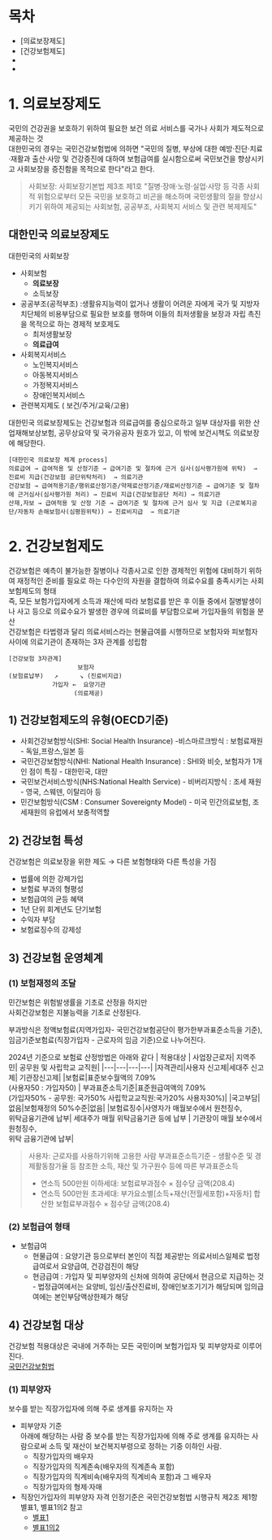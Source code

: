 # 목차
- [의료보장제도]
- [건강보험제도]
-
- 
 
# 1. 의료보장제도
국민의 건강권을 보호하기 위하여 필요한 보건 의료 서비스를 국가나 사회가 제도적으로 제공하는 것<br>
대한민국의 경우는 국민건강보험법에 의하면 "국민의 질병, 부상에 대한 예방·진단·치료·재활과 출산·사망 및 건강증진에 대하여 보험급여를 실시함으로써 국민보건을 향상시키고 사회보장을 증진함을 목적으로 한다"라고 한다.<br>
> 사회보장: 사회보장기본법 제3조 제1호 "질병·장애·노령·실업·사망 등 각종 사회적 위험으로부터 모든 국민을 보호하고 비곤을 해소하며 국민생활의 질을 향상시키기 위하여 제공되는 사회보험, 공공부조, 사회복지 서비스 및 관련 복제제도"

## 대한민국 의료보장제도
대한민국의 사회보장
- 사회보험
     - **의료보장**
     - 소득보장
- 공공부조(공적부조) :생활유지능력이 없거나 생활이 어려운 자에게 국가 및 지방자치단체의 비용부담으로 필요한 보호를 행하며 이들의 최저생활을 보장과 자립 촉진을 목적으로 하는 경제적 보호제도
     - 최저생활보장
     - **의료급여**
- 사회복지서비스
     - 노인복지서비스
     - 아동복지서비스
     - 가정복지서비스
     - 장애인복지서비스
- 관련복지제도 ( 보건/주거/교육/고용)

대한민국 의료보장제도는 건강보험과 의료급여를 중심으로하고 일부 대상자를 위한 산업재해보상보험, 공무상요약 및 국가유공자 원호가 있고, 이 밖에 보건시책도 의료보장에 해당한다.
```
[대한민국 의료보장 체계 process]
의료급여 → 급여적용 및 산정기준 → 급여기준 및 절차에 근거 심사(심사평가원에 위탁)  → 진료비 지급(건강보험 공단위탁처리)  → 의료기관
건강보험 → 급여적용기준/행위료산정기준/약제료산정기준/재료비산정기준 → 급여기준 및 절차에 근거심사(심사평가원 처리) → 진료비 지급(건강보험공단 처리) → 의료기관
산재,자보 → 급여적용 및 산정 기준 → 급여기준 및 절차에 근거 심사 및 지급 (근로복지공단/자동차 손해보험사(심평원위탁)) → 진료비지급  → 의료기관 
```

# 2. 건강보험제도
건강보험은 예측이 불가능한 질병이나 각종사고로 인한 경제적인 위험에 대비하기 위하여 재정적인 준비를 필요로 하는 다수인의 자원을 결합하여 의료수요를 충족시키는 사회보험제도의 형태<br>
즉, 모든 보험가입자에게 소득과 재산에 따라 보험료를 받은 후 이들 중에서 질병발생이나 사고 등으로 의료수요가 발생한 경우에 의료비를 부담함으로써 가입자들의 위험을 분산<br>
건강보험은 타법령과 달리 의료서비스라는 현물급여를 시행하므로 보험자와 피보험자 사이에 의료기관이 존재하는 3자 관계를 성립함
```
[건강보험 3자관계]
                   보험자  
(보험료납부)   ↗      ↘ (진료비지급)
            가입자 ←  요양기관
                  (의료제공)
```

## 1) 건강보험제도의 유형(OECD기준)
- 사회건강보험방식(SHI: Social Health Insurance) -비스마르크방식 : 보험료재원 
       - 독일,프랑스,일본 등
- 국민건강보험방식(NHI: National Health Insurance) : SHI와 비슷, 보험자가 1개인 점이 특징
       - 대한민국, 대만
- 국민보건서비스방식(NHS:National Health Service) - 비버리지방식 : 조세 재원
       - 영국, 스웨덴, 이탈리아 등
- 민간보험방식(CSM : Consumer Sovereignty Model) 
       - 미국 민간의료보험, 조세재원의 유럽에서 보충적역할

## 2) 건강보험 특성
건강보험은 의료보장을 위한 제도 → 다른 보험형태와 다른 특성을 가짐
- 법률에 의한 강제가입
- 보험료 부과의 형평성
- 보험급여의 균등 혜택
- 1년 단위 회계년도 단기보험
- 수익자 부담
- 보험료징수의 강제성

## 3) 건강보험 운영체계
### (1) 보험재정의 조달
민간보험은 위험발생률을 기초로 산정을 하지만 <br>
사회건강보험은 지불능력을 기초로 산정된다.

부과방식은 정액보험료(지역가입자- 국민건강보험공단이 평가한부과표준소득을 기준), 임금기준보험료(직장가입자 - 근로자의 임금 기준)으로 나누어진다.

2024년 기준으로 보험료 산정방법은 아래와 같다
| 적용대상 | 사업장근로자| 지역주민| 공무원 및 사립학교 교직원|
|---|---|---|---|
|자격관리|사용자 신고제|세대주 신고제| 기관장신고제|
|보험료|표준보수월액의 7.09%<br>(사용자50 : 가입자50) | 부과표준소득기준|표준원급여액의 7.09%<br>(가입자50% - 공무원: 국가50% 사립학교교직원:국가20% 사용자30%)|
|국고부담|없음|보험재정의 50%수준|없음|
|보험료징수|사영자가 매월보수에서 원천징수, <br>위탁금융기관에 납부| 세대주가 매월 위탁금융기관 등에 납부 | 기관장이 매월 보수에서 원청징수,<br> 위탁 금융기관에 납부|
> 사용자: 근로자를 사용하기위해 고용한 사람
> 부과표준소득기준 - 생활수준 및 경제활동참가율 등 참조한 소득, 재산 및 가구원수 등에 따른 부과표준소득
> - 연소득 500만원 이하세대: 보험료부과점수 × 점수당 금액(208.4)
> - 연소득 500만원 초과세대: 부가요소별[소득+재산(전월세포함)+자동차] 합산한 보험료부과점수 × 점수당 금액(208.4)
 
### (2) 보험급여 형태
- 보험급여 
     - 현물급여 : 요양기관 등으로부터 본인이 직접 제공받는 의료서비스일체로 법정급여로서 요양급여, 건강검진이 해당
     - 현금급여 : 가입자 및 피부양자의 신처에 의하여 공단에서 현금으로 지급하는 것
            - 법정급여에서는 요양비, 임신/출산진료비, 장애인보조기기가 해당되며 임의급여에는 본인부담액상한제가 해당

## 4) 건강보험 대상
건강보험 적용대상은 국내에 거주하는 모든 국민이며 보험가입자 및 피부양자로 이루어진다.<br>
[국민건강보험법](https://www.law.go.kr/%EB%B2%95%EB%A0%B9/%EA%B5%AD%EB%AF%BC%EA%B1%B4%EA%B0%95%EB%B3%B4%ED%97%98%EB%B2%95%20%EC%8B%9C%ED%96%89%EA%B7%9C%EC%B9%99)
### (1) 피부양자
보수를 받는 직장가입자에 의해 주로 생계를 유지하는 자
- 피부양자 기준 <br> 아래에 해당하는 사람 중 보수를 받는 직장가입자에 의해 주로 생계를 유지하는 사람으로써 소득 및 재산이 보건복지부령으로 정하는 기중 이하인 사람.
     - 직장가입자의 배우자
     - 직장가입자의 직계존속(배우자의 직계존속 포함)
     - 직장가입자의 직계비속(배우자의 직계비속 포함)과 그 배우자
     - 직장가입자의 형제·자매
- 직장인가입자의 피부양자 자격 인정기준은 국민건강보험법 시행규칙 제2조 제1항 별표1, 별표1의2 참고
     - [별표1](https://www.law.go.kr/LSW//lsBylInfoPLinkR.do?lsiSeq=262903&lsNm=%EA%B5%AD%EB%AF%BC%EA%B1%B4%EA%B0%95%EB%B3%B4%ED%97%98%EB%B2%95+%EC%8B%9C%ED%96%89%EA%B7%9C%EC%B9%99&bylNo=0001&bylBrNo=00&bylCls=BE&bylEfYd=20240528&bylEfYdYn=Y)
     - [별표1의2](https://www.law.go.kr/LSW//lsBylInfoPLinkR.do?lsiSeq=262903&lsNm=%EA%B5%AD%EB%AF%BC%EA%B1%B4%EA%B0%95%EB%B3%B4%ED%97%98%EB%B2%95+%EC%8B%9C%ED%96%89%EA%B7%9C%EC%B9%99&bylNo=0001&bylBrNo=02&bylCls=BE&bylEfYd=20240528&bylEfYdYn=Y)
       
